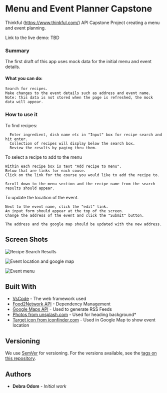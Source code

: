 # Menu and Event Planner Capstone

Thinkful (https://www.thinkful.com/) API Capstone Project creating a menu and event planning.

Link to the live demo: TBD

### Summary
The first draft of this app uses mock data for the initial menu and event details. 

  #### What you can do:
    Search for recipes.
    Make changes to the event details such as address and event name. Note: this data is not stored when the page is refreshed, the mock data will appear.   

### How to use it

To find recipes:

```
  Enter ingredient, dish name etc in "Input" box for recipe search and hit enter.
  Collection of recipes will display below the search box. 
  Review the results by paging thru them. 
```

To select a recipe to add to the menu

```
Within each recipe box is text "Add recipe to menu".
Below that are links for each couse.
Click on the link for the course you would like to add the recipe to.

Scroll down to the menu section and the recipe name from the search results should appear.
```

To update the location of the event.

```
Next to the event name, click the "edit" link.
An input form should appear at the top of the screen.
Change the address of the event and click the "Submit" button.

The address and the google map should be updated with the new address.
```

## Screen Shots

![Recipe Search Results](https://raw.githubusercontent.com/debrashere/MenuAndEventPlannerLayout/master/Layout1.png)

![Event location and google map](https://raw.githubusercontent.com/debrashere/MenuAndEventPlannerLayout/master/layoutEventDetails.png)

![Event menu](https://raw.githubusercontent.com/debrashere/MenuAndEventPlannerLayout/master/layoutMenuDetails.png)


## Built With

* [VsCode](http://www.dropwizard.io/1.0.2/docs/) - The web framework used
* [Food2Network API](https://Food2Fork.com/) - Dependency Management
* [Google Maps API](https://maps.googleapis.com/) - Used to generate RSS Feeds
* [Photos from unsplash.com](https://unsplash.com/) - Used for heading background* 
* [Target icon from iconfinder.com](https://www.iconfinder.com/) - Used in Google Map to show event location 

## Versioning

We use [SemVer](http://semver.org/) for versioning. For the versions available, see the [tags on this repository](https://github.com/your/project/tags). 

## Authors

* **Debra Odom** - *Initial work* 